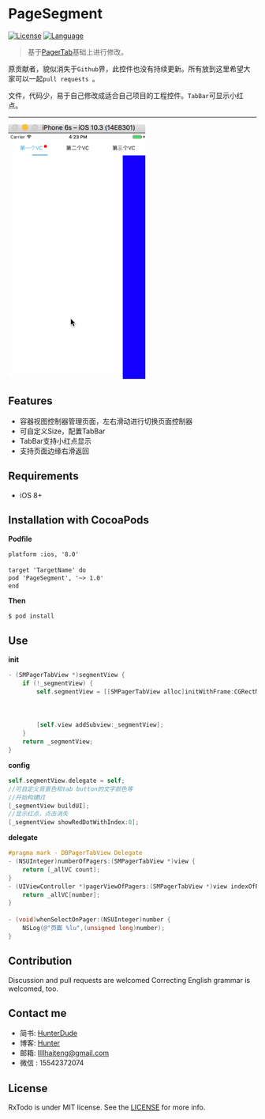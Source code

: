 PageSegment
==

[![License](https://img.shields.io/cocoapods/l/TabPageViewController.svg?style=flat)](http://cocoapods.org/pods/PageSegment)
[![Language](https://img.shields.io/badge/language-oc-orange.svg?style=flat)](https://developer.apple.com/oc)

> 基于[PagerTab](https://github.com/ming1016/PagerTab)基础上进行修改。

原贡献者，貌似消失于`Github`界，此控件也没有持续更新。所有放到这里希望大家可以一起`pull requests `。

文件，代码少，易于自己修改成适合自己项目的工程控件。`TabBar`可显示小红点。

---

![效果图](https://raw.githubusercontent.com/HaiTeng-Wang/PageSegment/master/PageSegment.gif)


Features
--------
* 容器视图控制器管理页面，左右滑动进行切换页面控制器
* 可自定义Size，配置TabBar
* TabBar支持小红点显示
* 支持页面边缘右滑返回

Requirements
------------
* iOS 8+

Installation with CocoaPods
------------
**Podfile**
```
platform :ios, '8.0'

target 'TargetName' do
pod 'PageSegment', '~> 1.0'
end
```

**Then**
```
$ pod install
```


Use
------------

**init**
```Objective-C
- (SMPagerTabView *)segmentView {
    if (!_segmentView) {
        self.segmentView = [[SMPagerTabView alloc]initWithFrame:CGRectMake(0,
                                                                           self.topLayoutGuide.length,
                                                                           self.view.width,
                                                                           self.view.height - self.topLayoutGuide.length)];
        [self.view addSubview:_segmentView];
    }
    return _segmentView;
}

```
**config**
```Objective-C
self.segmentView.delegate = self;
//可自定义背景色和tab button的文字颜色等
//开始构建UI
[_segmentView buildUI];
//显示红点，点击消失
[_segmentView showRedDotWithIndex:0];
```
**delegate**
```Objective-C
#pragma mark - DBPagerTabView Delegate
- (NSUInteger)numberOfPagers:(SMPagerTabView *)view {
    return [_allVC count];
}
- (UIViewController *)pagerViewOfPagers:(SMPagerTabView *)view indexOfPagers:(NSUInteger)number {
    return _allVC[number];
}

- (void)whenSelectOnPager:(NSUInteger)number {
    NSLog(@"页面 %lu",(unsigned long)number);
}
```


Contribution
------------
Discussion and pull requests are welcomed Correcting English grammar is welcomed, too.

Contact me
------------
- 简书: [HunterDude ](http://www.jianshu.com/u/c843d96298fb)
- 博客: [Hunter](https://haiteng-wang.github.io)
- 邮箱: llllhaiteng@gmail.com
- 微信 : 15542372074

License
-------
RxTodo is under MIT license. See the [LICENSE](LICENSE) for more info.
